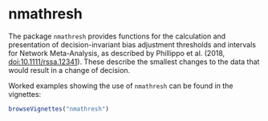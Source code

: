 # nmathresh

The package `nmathresh` provides functions for the calculation and presentation of decision-invariant bias adjustment thresholds and intervals for Network Meta-Analysis, as described by Phillippo et al. (2018, [doi:10.1111/rssa.12341](http://dx.doi.org/10.1111/rssa.12341)). These describe the smallest changes to the data that would result in a change of decision.

Worked examples showing the use of `nmathresh` can be found in the vignettes:
``` r
browseVignettes("nmathresh")
```
